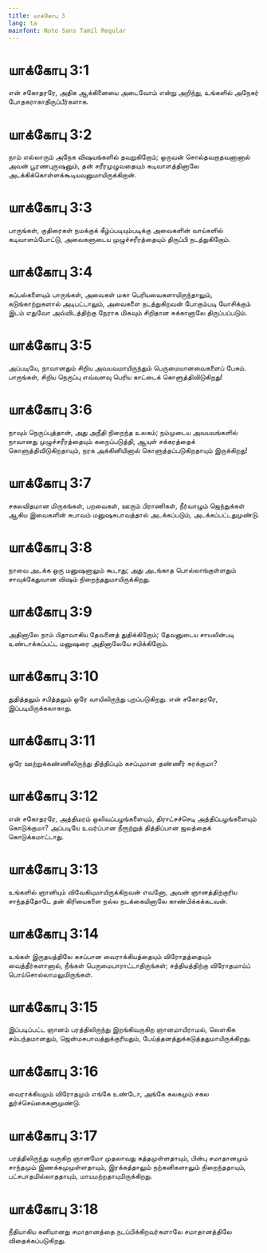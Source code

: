 ```yaml
---
title: யாக்கோபு 3
lang: ta
mainfont: Noto Sans Tamil Regular
---
```


# யாக்கோபு 3:1

என் சகோதரரே, அதிக ஆக்கினையை அடைவோம் என்று அறிந்து, உங்களில் அநேகர் போதகராகாதிருப்பீர்களாக.

# யாக்கோபு 3:2

நாம் எல்லாரும் அநேக விஷயங்களில் தவறுகிறோம்; ஒருவன் சொல்தவறாதவனானால் அவன் பூரணபுருஷனும், தன் சரீரமுழுவதையும் கடிவாளத்தினாலே அடக்கிக்கொள்ளக்கூடியவனுமாயிருக்கிறான்.

# யாக்கோபு 3:3

பாருங்கள், குதிரைகள் நமக்குக் கீழ்ப்படியும்படிக்கு அவைகளின் வாய்களில் கடிவாளம்போட்டு, அவைகளுடைய முழுச்சரீரத்தையும் திருப்பி நடத்துகிறோம்.

# யாக்கோபு 3:4

கப்பல்களையும் பாருங்கள், அவைகள் மகா பெரியவைகளாயிருந்தாலும், கடுங்காற்றுகளால் அடிபட்டாலும், அவைகளை நடத்துகிறவன் போகும்படி யோசிக்கும் இடம் எதுவோ அவ்விடத்திற்கு நேராக மிகவும் சிறிதான சுக்கானாலே திருப்பப்படும்.

# யாக்கோபு 3:5

அப்படியே, நாவானதும் சிறிய அவயவமாயிருந்தும் பெருமையானவைகளைப் பேசும். பாருங்கள், சிறிய நெருப்பு எவ்வளவு பெரிய காட்டைக் கொளுத்திவிடுகிறது!

# யாக்கோபு 3:6

நாவும் நெருப்புத்தான், அது அநீதி நிறைந்த உலகம்; நம்முடைய அவயவங்களில் நாவானது முழுச்சரீரத்தையும் கறைப்படுத்தி, ஆயுள் சக்கரத்தைக் கொளுத்திவிடுகிறதாயும், நரக அக்கினியினால் கொளுத்தப்படுகிறதாயும் இருக்கிறது!

# யாக்கோபு 3:7

சகலவிதமான மிருகங்கள், பறவைகள், ஊரும் பிராணிகள், நீர்வாழும் ஜெந்துக்கள் ஆகிய இவைகளின் சுபாவம் மனுஷசுபாவத்தால் அடக்கப்படும், அடக்கப்பட்டதுமுண்டு.

# யாக்கோபு 3:8

நாவை அடக்க ஒரு மனுஷனாலும் கூடாது; அது அடங்காத பொல்லாங்குள்ளதும் சாவுக்கேதுவான விஷம் நிறைந்ததுமாயிருக்கிறது.

# யாக்கோபு 3:9

அதினாலே நாம் பிதாவாகிய தேவனைத் துதிக்கிறோம்; தேவனுடைய சாயலின்படி உண்டாக்கப்பட்ட மனுஷரை அதினாலேயே சபிக்கிறோம்.

# யாக்கோபு 3:10

துதித்தலும் சபித்தலும் ஒரே வாயிலிருந்து புறப்படுகிறது. என் சகோதரரே, இப்படியிருக்கலாகாது.

# யாக்கோபு 3:11

ஒரே ஊற்றுக்கண்ணிலிருந்து தித்திப்பும் கசப்புமான தண்ணீர் சுரக்குமா?

# யாக்கோபு 3:12

என் சகோதரரே, அத்திமரம் ஒலிவப்பழங்களையும், திராட்சச்செடி அத்திப்பழங்களையும் கொடுக்குமா? அப்படியே உவர்ப்பான நீரூற்றுத் தித்திப்பான ஜலத்தைக் கொடுக்கமாட்டாது.

# யாக்கோபு 3:13

உங்களில் ஞானியும் விவேகியுமாயிருக்கிறவன் எவனோ, அவன் ஞானத்திற்குரிய சாந்தத்தோடே தன் கிரியைகளை நல்ல நடக்கையினாலே காண்பிக்கக்கடவன்.

# யாக்கோபு 3:14

உங்கள் இருதயத்திலே கசப்பான வைராக்கியத்தையும் விரோதத்தையும் வைத்தீர்களானால், நீங்கள் பெருமைபாராட்டாதிருங்கள்; சத்தியத்திற்கு விரோதமாய்ப் பொய்சொல்லாமலுமிருங்கள்.

# யாக்கோபு 3:15

இப்படிப்பட்ட ஞானம் பரத்திலிருந்து இறங்கிவருகிற ஞானமாயிராமல், லெளகிக சம்பந்தமானதும், ஜென்மசுபாவத்துக்குரியதும், பேய்த்தனத்துக்கடுத்ததுமாயிருக்கிறது.

# யாக்கோபு 3:16

வைராக்கியமும் விரோதமும் எங்கே உண்டோ, அங்கே கலகமும் சகல துர்ச்செய்கைகளுமுண்டு.

# யாக்கோபு 3:17

பரத்திலிருந்து வருகிற ஞானமோ முதலாவது சுத்தமுள்ளதாயும், பின்பு சமாதானமும் சாந்தமும் இணக்கமுமுள்ளதாயும், இரக்கத்தாலும் நற்கனிகளாலும் நிறைந்ததாயும், பட்சபாதமில்லாததாயும், மாயமற்றதாயுமிருக்கிறது.

# யாக்கோபு 3:18

நீதியாகிய கனியானது சமாதானத்தை நடப்பிக்கிறவர்களாலே சமாதானத்திலே விதைக்கப்படுகிறது.

